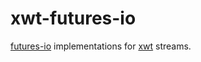 # xwt-futures-io

<!-- cargo-rdme start -->

[futures-io](https://crates.io/crates/futures-io) implementations for [xwt](https://github.com/MOZGIII/xwt) streams.

<!-- cargo-rdme end -->
